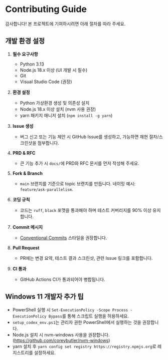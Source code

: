 # Contributing Guide

감사합니다! 본 프로젝트에 기여하시려면 아래 절차를 따라 주세요.

## 개발 환경 설정
1. **필수 요구사항**
   - Python 3.13
   - Node.js 18.x 이상 (UI 개발 시 필수)
   - Git
   - Visual Studio Code (권장)

2. **환경 설정**
   - Python 가상환경 생성 및 의존성 설치
   - Node.js 18.x 이상 설치 (nvm 사용 권장)
   - yarn 패키지 매니저 설치 (`npm install -g yarn`)

1. **Issue 생성**
   - 버그 신고 또는 기능 제안 시 GitHub Issue를 생성하고, 가능하면 재현 절차/스크린샷을 첨부합니다.
2. **PRD & RFC**
   - 큰 기능 추가 시 `docs/`에 PRD와 RFC 문서를 먼저 작성해 주세요.
3. **Fork & Branch**
   - `main` 브랜치를 기준으로 topic 브랜치를 만듭니다. 네이밍 예시: `feature/ask-parallelism`.
4. **코딩 규칙**
   - 코드는 `ruff`, `black` 포맷을 통과해야 하며 테스트 커버리지를 90% 이상 유지합니다.
5. **Commit 메시지**
   - [Conventional Commits](https://www.conventionalcommits.org/) 스타일을 권장합니다.
6. **Pull Request**
   - PR에는 변경 요약, 테스트 결과 스크린샷, 관련 Issue 링크를 포함합니다.
7. **CI 통과**
   - GitHub Actions CI가 통과되어야 병합됩니다.

## Windows 11 개발자 추가 팁
- PowerShell 실행 시 `Set-ExecutionPolicy -Scope Process -ExecutionPolicy Bypass`를 통해 스크립트 실행을 허용하세요.
- `setup_codex_env.ps1`는 관리자 권한 PowerShell에서 실행하는 것을 권장합니다.
- Node.js 설치 시 nvm-windows 사용을 권장합니다. (https://github.com/coreybutler/nvm-windows)
- yarn 설치 후 `yarn config set registry https://registry.npmjs.org`로 레지스트리를 설정하세요. 